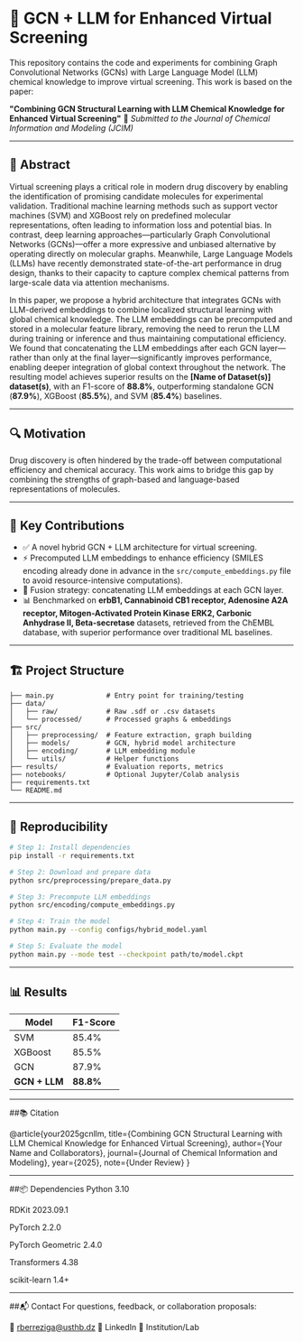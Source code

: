 # 🧠 GCN + LLM for Enhanced Virtual Screening

This repository contains the code and experiments for combining Graph Convolutional Networks (GCNs) with Large Language Model (LLM) chemical knowledge to improve virtual screening. This work is based on the paper:

**"Combining GCN Structural Learning with LLM Chemical Knowledge for Enhanced Virtual Screening"**
📝 *Submitted to the Journal of Chemical Information and Modeling (JCIM)*

---

## 📘 Abstract

Virtual screening plays a critical role in modern drug discovery by enabling the identification of promising candidate molecules for experimental validation. Traditional machine learning methods such as support vector machines (SVM) and XGBoost rely on predefined molecular representations, often leading to information loss and potential bias. In contrast, deep learning approaches—particularly Graph Convolutional Networks (GCNs)—offer a more expressive and unbiased alternative by operating directly on molecular graphs. Meanwhile, Large Language Models (LLMs) have recently demonstrated state-of-the-art performance in drug design, thanks to their capacity to capture complex chemical patterns from large-scale data via attention mechanisms.

In this paper, we propose a hybrid architecture that integrates GCNs with LLM-derived embeddings to combine localized structural learning with global chemical knowledge. The LLM embeddings can be precomputed and stored in a molecular feature library, removing the need to rerun the LLM during training or inference and thus maintaining computational efficiency. We found that concatenating the LLM embeddings after each GCN layer—rather than only at the final layer—significantly improves performance, enabling deeper integration of global context throughout the network. The resulting model achieves superior results on the **[Name of Dataset(s)] dataset(s)**, with an F1-score of **88.8%**, outperforming standalone GCN (**87.9%**), XGBoost (**85.5%**), and SVM (**85.4%**) baselines.

---

## 🔍 Motivation

Drug discovery is often hindered by the trade-off between computational efficiency and chemical accuracy. This work aims to bridge this gap by combining the strengths of graph-based and language-based representations of molecules.

---

## 🚀 Key Contributions

- ✅ A novel hybrid GCN + LLM architecture for virtual screening.
- ⚡  Precomputed LLM embeddings to enhance efficiency (SMILES encoding already done in advance in the `src/compute_embeddings.py` file to avoid resource-intensive computations).
- 🔗 Fusion strategy: concatenating LLM embeddings at each GCN layer.
- 📊 Benchmarked on **erbB1, Cannabinoid CB1 receptor, Adenosine A2A receptor, Mitogen-Activated Protein Kinase ERK2, Carbonic Anhydrase II, Beta-secretase** datasets, retrieved from the ChEMBL database, with superior performance over traditional ML baselines.


---

## 🏗️ Project Structure

```.
├── main.py             # Entry point for training/testing
├── data/
│   ├── raw/            # Raw .sdf or .csv datasets
│   └── processed/      # Processed graphs & embeddings
├── src/
│   ├── preprocessing/  # Feature extraction, graph building
│   ├── models/         # GCN, hybrid model architecture
│   ├── encoding/       # LLM embedding module
│   └── utils/          # Helper functions
├── results/            # Evaluation reports, metrics
├── notebooks/          # Optional Jupyter/Colab analysis
├── requirements.txt
└── README.md
```


---

## 🧪 Reproducibility

```bash
# Step 1: Install dependencies
pip install -r requirements.txt

# Step 2: Download and prepare data
python src/preprocessing/prepare_data.py

# Step 3: Precompute LLM embeddings
python src/encoding/compute_embeddings.py

# Step 4: Train the model
python main.py --config configs/hybrid_model.yaml

# Step 5: Evaluate the model
python main.py --mode test --checkpoint path/to/model.ckpt

```
---

## 📊 Results

| Model       | F1-Score |
|-------------|----------|
| SVM         | 85.4%    |
| XGBoost     | 85.5%    |
| GCN         | 87.9%    |
|**GCN + LLM**  | **88.8%** |


---

##📚 Citation

@article{your2025gcnllm,
  title={Combining GCN Structural Learning with LLM Chemical Knowledge for Enhanced Virtual Screening},
  author={Your Name and Collaborators},
  journal={Journal of Chemical Information and Modeling},
  year={2025},
  note={Under Review}
}



---


##📦 Dependencies
Python 3.10

RDKit 2023.09.1

PyTorch 2.2.0

PyTorch Geometric 2.4.0

Transformers 4.38

scikit-learn 1.4+



---


##📬 Contact
For questions, feedback, or collaboration proposals:

📧 rberreziga@usthb.dz
🔗 LinkedIn
📂 Institution/Lab